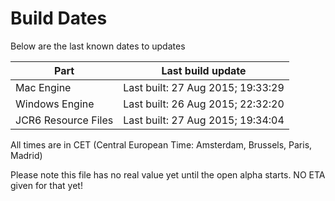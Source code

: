 # Build Dates

Below are the last known dates to updates

Part | Last build update
-----|-----
Mac Engine | Last built: 27 Aug 2015; 19:33:29
Windows Engine | Last built: 26 Aug 2015; 22:32:20
JCR6 Resource Files | Last built: 27 Aug 2015; 19:34:04
All times are in CET (Central European Time: Amsterdam, Brussels, Paris, Madrid)


Please note this file has no real value yet until the open alpha starts. NO ETA given for that yet!
